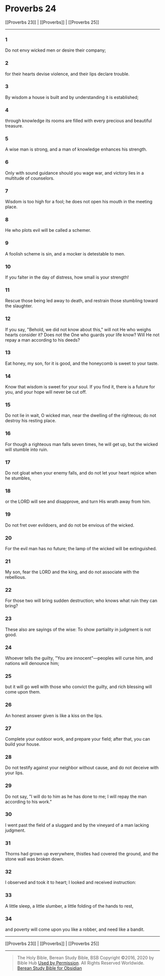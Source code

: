 # Proverbs 24

[[Proverbs 23]] | [[Proverbs]] | [[Proverbs 25]]

---

### 1
Do not envy wicked men or desire their company;

### 2
for their hearts devise violence, and their lips declare trouble.

### 3
By wisdom a house is built and by understanding it is established;

### 4
through knowledge its rooms are filled with every precious and beautiful treasure.

### 5
A wise man is strong, and a man of knowledge enhances his strength.

### 6
Only with sound guidance should you wage war, and victory lies in a multitude of counselors.

### 7
Wisdom is too high for a fool; he does not open his mouth in the meeting place.

### 8
He who plots evil will be called a schemer.

### 9
A foolish scheme is sin, and a mocker is detestable to men.

### 10
If you falter in the day of distress, how small is your strength!

### 11
Rescue those being led away to death, and restrain those stumbling toward the slaughter.

### 12
If you say, "Behold, we did not know about this," will not He who weighs hearts consider it? Does not the One who guards your life know? Will He not repay a man according to his deeds?

### 13
Eat honey, my son, for it is good, and the honeycomb is sweet to your taste.

### 14
Know that wisdom is sweet for your soul. If you find it, there is a future for you, and your hope will never be cut off.

### 15
Do not lie in wait, O wicked man, near the dwelling of the righteous; do not destroy his resting place.

### 16
For though a righteous man falls seven times, he will get up, but the wicked will stumble into ruin.

### 17
Do not gloat when your enemy falls, and do not let your heart rejoice when he stumbles,

### 18
or the LORD will see and disapprove, and turn His wrath away from him.

### 19
Do not fret over evildoers, and do not be envious of the wicked.

### 20
For the evil man has no future; the lamp of the wicked will be extinguished.

### 21
My son, fear the LORD and the king, and do not associate with the rebellious.

### 22
For those two will bring sudden destruction; who knows what ruin they can bring?

### 23
These also are sayings of the wise: To show partiality in judgment is not good.

### 24
Whoever tells the guilty, "You are innocent"—peoples will curse him, and nations will denounce him;

### 25
but it will go well with those who convict the guilty, and rich blessing will come upon them.

### 26
An honest answer given is like a kiss on the lips.

### 27
Complete your outdoor work, and prepare your field; after that, you can build your house.

### 28
Do not testify against your neighbor without cause, and do not deceive with your lips.

### 29
Do not say, "I will do to him as he has done to me; I will repay the man according to his work."

### 30
I went past the field of a sluggard and by the vineyard of a man lacking judgment.

### 31
Thorns had grown up everywhere, thistles had covered the ground, and the stone wall was broken down.

### 32
I observed and took it to heart; I looked and received instruction:

### 33
A little sleep, a little slumber, a little folding of the hands to rest,

### 34
and poverty will come upon you like a robber, and need like a bandit.

---

[[Proverbs 23]] | [[Proverbs]] | [[Proverbs 25]]

---

> The Holy Bible, Berean Study Bible, BSB
> Copyright &copy;2016, 2020 by Bible Hub
> [Used by Permission](https://berean.bible/terms.htm). All Rights Reserved Worldwide.
> [Berean Study Bible for Obsidian](https://github.com/gapmiss/berean-study-bible-for-obsidian)</small>

